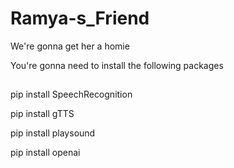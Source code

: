 # Ramya-s_Friend
We're gonna get her a homie

You're gonna need to install the following packages 
##
pip install SpeechRecognition

pip install gTTS

pip install playsound

pip install openai
##
